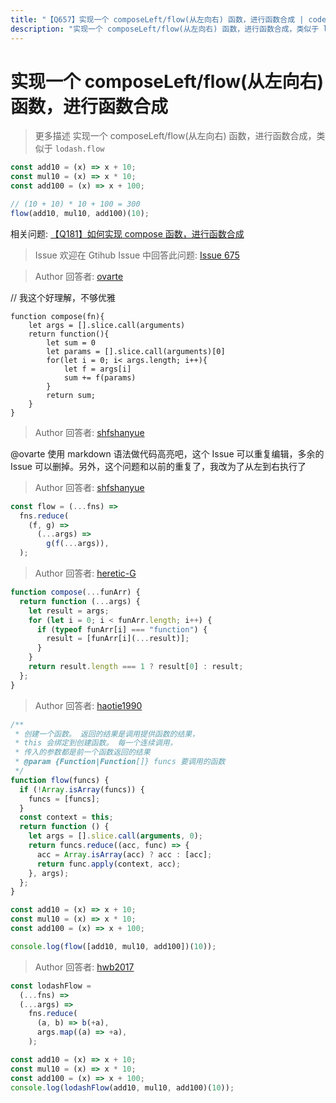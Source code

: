 ```yaml
---
title: "【Q657】实现一个 composeLeft/flow(从左向右) 函数，进行函数合成 | code高频面试题"
description: "实现一个 composeLeft/flow(从左向右) 函数，进行函数合成，类似于 lodash.flow  字节跳动面试题、阿里腾讯面试题、美团小米面试题。"
---
```


# 实现一个 composeLeft/flow(从左向右) 函数，进行函数合成

> 更多描述
> 实现一个 composeLeft/flow(从左向右) 函数，进行函数合成，类似于 `lodash.flow`

```js
const add10 = (x) => x + 10;
const mul10 = (x) => x * 10;
const add100 = (x) => x + 100;

// (10 + 10) * 10 + 100 = 300
flow(add10, mul10, add100)(10);
```

相关问题: [【Q181】如何实现 compose 函数，进行函数合成](https://github.com/shfshanyue/Daily-Question/issues/182)

> Issue
> 欢迎在 Gtihub Issue 中回答此问题: [Issue 675](https://github.com/shfshanyue/Daily-Question/issues/675)

> Author
> 回答者: [ovarte](https://github.com/ovarte)

// 我这个好理解，不够优雅

```
function compose(fn){
    let args = [].slice.call(arguments)
    return function(){
        let sum = 0
        let params = [].slice.call(arguments)[0]
        for(let i = 0; i< args.length; i++){
            let f = args[i]
            sum += f(params)
        }
        return sum;
    }
}
```

> Author
> 回答者: [shfshanyue](https://github.com/shfshanyue)

@ovarte 使用 markdown 语法做代码高亮吧，这个 Issue 可以重复编辑，多余的 Issue 可以删掉。另外，这个问题和以前的重复了，我改为了从左到右执行了

> Author
> 回答者: [shfshanyue](https://github.com/shfshanyue)

```js
const flow = (...fns) =>
  fns.reduce(
    (f, g) =>
      (...args) =>
        g(f(...args)),
  );
```

> Author
> 回答者: [heretic-G](https://github.com/heretic-G)

```javascript
function compose(...funArr) {
  return function (...args) {
    let result = args;
    for (let i = 0; i < funArr.length; i++) {
      if (typeof funArr[i] === "function") {
        result = [funArr[i](...result)];
      }
    }
    return result.length === 1 ? result[0] : result;
  };
}
```

> Author
> 回答者: [haotie1990](https://github.com/haotie1990)

```js
/**
 * 创建一个函数。 返回的结果是调用提供函数的结果，
 * this 会绑定到创建函数。 每一个连续调用，
 * 传入的参数都是前一个函数返回的结果
 * @param {Function|Function[]} funcs 要调用的函数
 */
function flow(funcs) {
  if (!Array.isArray(funcs)) {
    funcs = [funcs];
  }
  const context = this;
  return function () {
    let args = [].slice.call(arguments, 0);
    return funcs.reduce((acc, func) => {
      acc = Array.isArray(acc) ? acc : [acc];
      return func.apply(context, acc);
    }, args);
  };
}

const add10 = (x) => x + 10;
const mul10 = (x) => x * 10;
const add100 = (x) => x + 100;

console.log(flow([add10, mul10, add100])(10));
```

> Author
> 回答者: [hwb2017](https://github.com/hwb2017)

```javascript
const lodashFlow =
  (...fns) =>
  (...args) =>
    fns.reduce(
      (a, b) => b(+a),
      args.map((a) => +a),
    );

const add10 = (x) => x + 10;
const mul10 = (x) => x * 10;
const add100 = (x) => x + 100;
console.log(lodashFlow(add10, mul10, add100)(10));
```
